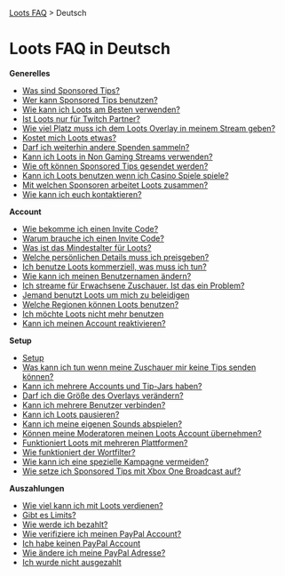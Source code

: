 [Loots FAQ](../) > Deutsch

# Loots FAQ in Deutsch

**Generelles**

- [Was sind Sponsored Tips?](general/what-are-sponsored-tips)
- [Wer kann Sponsored Tips benutzen?](general/who-can-use-sponsored-tips)
- [Wie kann ich Loots am Besten verwenden?](general/how-to-use-loots-most-successful)
- [Ist Loots nur für Twitch Partner?](general/twitch-partners)
- [Wie viel Platz muss ich dem Loots Overlay in meinem Stream geben?](general/message-size)
- [Kostet mich Loots etwas?](general/do-sponsored-tips-cost-me-anything)
- [Darf ich weiterhin andere Spenden sammeln?](general/other-donations)
- [Kann ich Loots in Non Gaming Streams verwenden?](general/non-gaming-streams)
- [Wie oft können Sponsored Tips gesendet werden?](general/frequency-of-sponsored-tips)
- [Kann ich Loots benutzen wenn ich Casino Spiele spiele?](general/casino-games)
- [Mit welchen Sponsoren arbeitet Loots zusammen?](general/sponsors)
- [Wie kann ich euch kontaktieren?](general/get-in-touch)

**Account**

- [Wie bekomme ich einen Invite Code?](account/how-to-get-invited)
- [Warum brauche ich einen Invite Code?](account/why-invites)
- [Was ist das Mindestalter für Loots?](account/minimum-age)
- [Welche persönlichen Details muss ich preisgeben?](account/personal-details)
- [Ich benutze Loots kommerziell, was muss ich tun?](account/commercial-usage)
- [Wie kann ich meinen Benutzernamen ändern?](account/username)
- [Ich streame für Erwachsene Zuschauer. Ist das ein Problem?](account/mature-content)
- [Jemand benutzt Loots um mich zu beleidigen](account/harassment)
- [Welche Regionen können Loots benutzen?](account/regions)
- [Ich möchte Loots nicht mehr benutzen](account/quit-loots)
- [Kann ich meinen Account reaktivieren?](account/reactivate-account)

**Setup**

- [Setup](setup/setup)
- [Was kann ich tun wenn meine Zuschauer mir keine Tips senden können?](setup/tipping-not-possible)
- [Kann ich mehrere Accounts und Tip-Jars haben?](setup/multiple-tip-jars)
- [Darf ich die Größe des Overlays verändern?](setup/changing-overlay-size)
- [Kann ich mehrere Benutzer verbinden?](setup/multiple-usernames)
- [Kann ich Loots pausieren?](setup/pause-loots)
- [Kann ich meine eigenen Sounds abspielen?](setup/custom-sound)
- [Können meine Moderatoren meinen Loots Account übernehmen?](setup/moderators)
- [Funktioniert Loots mit mehreren Plattformen?](setup/streaming-networks)
- [Wie funktioniert der Wortfilter?](setup/word-filter)
- [Wie kann ich eine spezielle Kampagne vermeiden?](setup/campaign-selection)
- [Wie setze ich Sponsored Tips mit Xbox One Broadcast auf?](setup/xbox)

**Auszahlungen**

- [Wie viel kann ich mit Loots verdienen?](payouts/pricing)
- [Gibt es Limits?](payouts/limits)
- [Wie werde ich bezahlt?](payouts/how-payout-works)
- [Wie verifiziere ich meinen PayPal Account?](payouts/verification)
- [Ich habe keinen PayPal Account](payouts/no-paypal)
- [Wie ändere ich meine PayPal Adresse?](payouts/change-paypal)
- [Ich wurde nicht ausgezahlt](payouts/no-payout-received)

